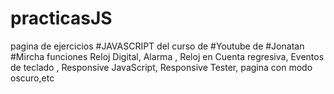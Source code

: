 # practicasJS

pagina de ejercicios #JAVASCRIPT del curso de #Youtube de #Jonatan #Mircha
funciones Reloj Digital, Alarma , Reloj en Cuenta regresiva, Eventos de teclado , Responsive JavaScript, Responsive Tester, pagina con modo oscuro,etc
